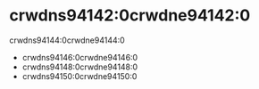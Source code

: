 # crwdns94142:0crwdne94142:0

<p class="description">crwdns94144:0crwdne94144:0</p>

- crwdns94146:0crwdne94146:0
- crwdns94148:0crwdne94148:0
- crwdns94150:0crwdne94150:0